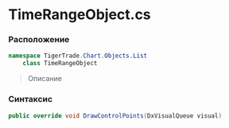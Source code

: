 
# TimeRangeObject.cs
### Расположение
```csharp
namespace TigerTrade.Chart.Objects.List  
    class TimeRangeObject
```

> Описание

### Синтаксис
```csharp
public override void DrawControlPoints(DxVisualQueue visual)
```

